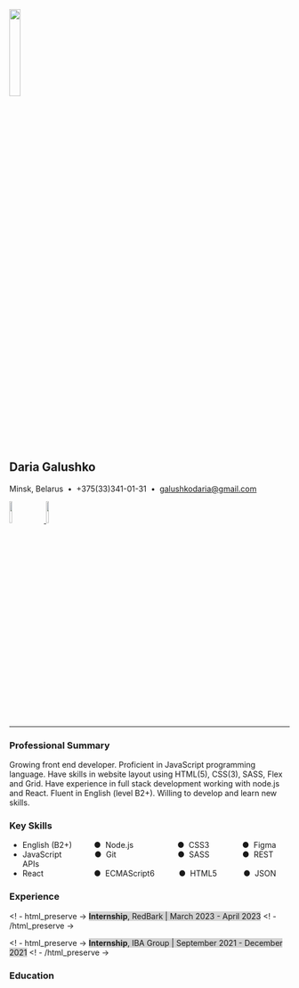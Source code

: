 <img src="https://33333.cdn.cke-cs.com/kSW7V9NHUXugvhoQeFaf/images/cbd7b7bc4a98c3bca44ba835bea97b2197a8bf5ecdab0308.jpg"  width="20%" height="20%">

## Daria Galushko

Minsk, Belarus  •  +375(33)341-01-31  •  [galushkodaria@gmail.com](mailto:galushkodaria@gmail.com)

[<img src="https://33333.cdn.cke-cs.com/kSW7V9NHUXugvhoQeFaf/images/7ed1581e8c57ed1fd7c229f61bc58ef1408dbb28afdaeb6d.png"  width="10%" >](https://www.linkedin.com/in/daria_galushko)   [ <img src="https://33333.cdn.cke-cs.com/kSW7V9NHUXugvhoQeFaf/images/31a644def4215b4594be7414525dd86d2063554aace61884.png"  width="10%" >](https://github.com/DHalushka)

---

### Professional Summary

Growing front end developer. Proficient in JavaScript programming language. Have skills in website layout using HTML(5), CSS(3), SASS, Flex and Grid. Have experience in full stack development working with node.js and React. Fluent in English (level B2+). Willing to develop and learn new skills.

### Key Skills

*   English (B2+)          ●  Node.js                    ●  CSS3               ●  Figma
*   JavaScript               ●  Git                            ●  SASS               ●  REST APIs
*   React                       ●  ECMAScript6           ●  HTML5            ●  JSON

### Experience

<! - html_preserve →
    <span style="background-color:lightgrey;"><b>Internship</b>, RedBark | March 2023 - April 2023</span>
<! - /html_preserve →

<! - html_preserve →
    <span style="background-color:lightgrey;"><b>Internship</b>, IBA Group | September 2021 - December 2021</span>
<! - /html_preserve →

### Education
